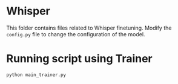 # Whisper

This folder contains files related to Whisper finetuning. Modify the `config.py` file to change the configuration of the model.

# Running script using Trainer

```bash
python main_trainer.py
```